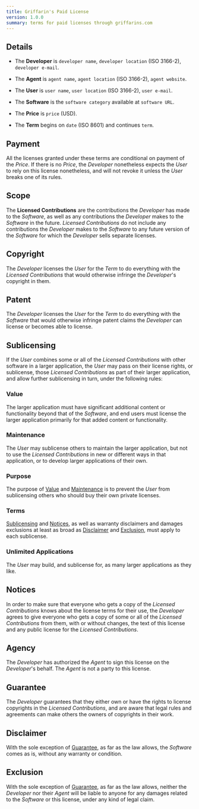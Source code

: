 ```yaml
---
title: Griffarin's Paid License
version: 1.0.0
summary: terms for paid licenses through griffarins.com
---
```


<h2 id="details">Details</h2>

- The **Developer** is `developer name`, `developer location` (ISO 3166-2), `developer e-mail`.

- The **Agent** is `agent name`, `agent location` (ISO 3166-2), `agent website`.

- The **User** is `user name`, `user location` (ISO 3166-2), `user e-mail`.

- The **Software** is the `software category` available at `software URL`.

- The **Price** is `price` (USD).

- The **Term** begins on `date` (ISO 8601) and continues `term`.

<h2 id="payment">Payment</h2>

All the licenses granted under these terms are conditional on payment of the _Price_.  If there is no _Price_, the _Developer_ nonetheless expects the _User_ to rely on this license nonetheless, and will not revoke it unless the _User_ breaks one of its rules.

<h2 id="scope">Scope</h2>

The **Licensed Contributions** are the contributions the _Developer_ has made to the _Software_, as well as any contributions the _Developer_ makes to the _Software_ in the future.  _Licensed Contributions_ do not include any contributions the _Developer_ makes to the _Software_ to any future version of the _Software_ for which the _Developer_ sells separate licenses.

<h2 id="copyright">Copyright</h2>

The _Developer_ licenses the _User_ for the _Term_ to do everything with the _Licensed Contributions_ that would otherwise infringe the _Developer_'s copyright in them.

<h2 id="patent">Patent</h2>

The _Developer_ licenses the _User_ for the _Term_ to do everything with the _Software_ that would otherwise infringe patent claims the _Developer_ can license or becomes able to license.

<h2 id="sublicensing">Sublicensing</h2>

If the _User_ combines some or all of the _Licensed Contributions_ with other software in a larger application, the _User_ may pass on their license rights, or sublicense, those _Licensed Contributions_ as part of their larger application, and allow further sublicensing in turn, under the following rules:

<h3 id="value">Value</h3>

The larger application must have significant additional content or functionality beyond that of the _Software_, and end users must license the larger application primarily for that added content or functionality.

<h3 id="maintenance">Maintenance</h3>

The _User_ may sublicense others to maintain the larger application, but not to use the _Licensed Contributions_ in new or different ways in that application, or to develop larger applications of their own.

<h3 id="purpose">Purpose</h3>

The purpose of [Value](#value) and [Maintenance](#maintenance) is to prevent the _User_ from sublicensing others who should buy their own private licenses.

<h3 id="terms">Terms</h3>

[Sublicensing](#sublicensing) and [Notices](#notices), as well as warranty disclaimers and damages exclusions at least as broad as [Disclaimer](#disclaimer) and [Exclusion](#exclusion), must apply to each sublicense.

<h3 id="unlimited-applications">Unlimited Applications</h3>

The _User_ may build, and sublicense for, as many larger applications as they like.

<h2 id="notices">Notices</h2>

In order to make sure that everyone who gets a copy of the _Licensed Contributions_ knows about the license terms for their use, the _Developer_ agrees to give everyone who gets a copy of some or all of the _Licensed Contributions_ from them, with or without changes, the text of this license and any public license for the _Licensed Contributions_.

<h2 id="agency">Agency</h2>

The _Developer_ has authorized the _Agent_ to sign this license on the _Developer_'s behalf.  The _Agent_ is not a party to this license.

<h2 id="guarantee">Guarantee</h2>

The _Developer_ guarantees that they either own or have the rights to license copyrights in the _Licensed Contributions_, and are aware that legal rules and agreements can make others the owners of copyrights in their work.

<h2 id="disclaimer">Disclaimer</h2>

<span class="conspicuous" markdown="1">With the sole exception of [Guarantee](#guarantee), as far as the law allows, the _Software_ comes as is, without any warranty or condition.</span>

<h2 id="exclusion">Exclusion</h2>

<span class="conspicuous" markdown="1">With the sole exception of [Guarantee](#guarantee), as far as the law allows, neither the _Developer_ nor their _Agent_ will be liable to anyone for any damages related to the _Software_ or this license, under any kind of legal claim.</span>
